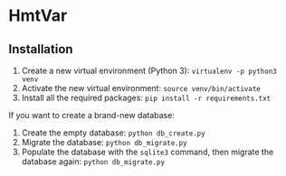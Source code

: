 # HmtVar  

## Installation  

1. Create a new virtual environment (Python 3): `virtualenv -p python3 venv`  
2. Activate the new virtual environment: `source venv/bin/activate`  
3. Install all the required packages: `pip install -r requirements.txt`  

If you want to create a brand-new database:  
1. Create the empty database: `python db_create.py`  
2. Migrate the database: `python db_migrate.py`  
3. Populate the database with the `sqlite3` command, then migrate the database again: `python db_migrate.py`  


